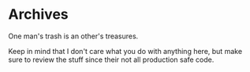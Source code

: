 # Archives
One man's trash is an other's treasures.

Keep in mind that I don't care what you do with anything here, but make sure to review the stuff since their not all production safe code.
